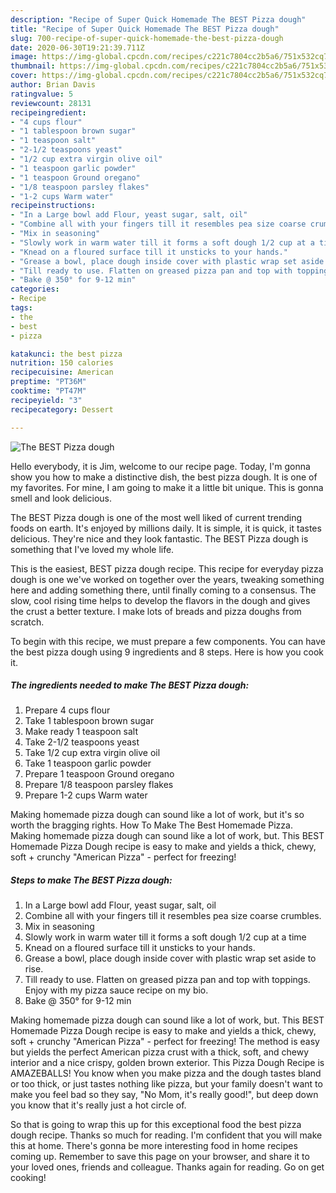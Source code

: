 ```yaml
---
description: "Recipe of Super Quick Homemade The BEST Pizza dough"
title: "Recipe of Super Quick Homemade The BEST Pizza dough"
slug: 700-recipe-of-super-quick-homemade-the-best-pizza-dough
date: 2020-06-30T19:21:39.711Z
image: https://img-global.cpcdn.com/recipes/c221c7804cc2b5a6/751x532cq70/the-best-pizza-dough-recipe-main-photo.jpg
thumbnail: https://img-global.cpcdn.com/recipes/c221c7804cc2b5a6/751x532cq70/the-best-pizza-dough-recipe-main-photo.jpg
cover: https://img-global.cpcdn.com/recipes/c221c7804cc2b5a6/751x532cq70/the-best-pizza-dough-recipe-main-photo.jpg
author: Brian Davis
ratingvalue: 5
reviewcount: 28131
recipeingredient:
- "4 cups flour"
- "1 tablespoon brown sugar"
- "1 teaspoon salt"
- "2-1/2 teaspoons yeast"
- "1/2 cup extra virgin olive oil"
- "1 teaspoon garlic powder"
- "1 teaspoon Ground oregano"
- "1/8 teaspoon parsley flakes"
- "1-2 cups Warm water"
recipeinstructions:
- "In a Large bowl add Flour, yeast sugar, salt, oil"
- "Combine all with your fingers till it resembles pea size coarse crumbles."
- "Mix in seasoning"
- "Slowly work in warm water till it forms a soft dough 1/2 cup at a time"
- "Knead on a floured surface till it unsticks to your hands."
- "Grease a bowl, place dough inside cover with plastic wrap set aside to rise."
- "Till ready to use. Flatten on greased pizza pan and top with toppings. Enjoy with my pizza sauce recipe on my bio."
- "Bake @ 350° for 9-12 min"
categories:
- Recipe
tags:
- the
- best
- pizza

katakunci: the best pizza 
nutrition: 150 calories
recipecuisine: American
preptime: "PT36M"
cooktime: "PT47M"
recipeyield: "3"
recipecategory: Dessert

---
```



![The BEST Pizza dough](https://img-global.cpcdn.com/recipes/c221c7804cc2b5a6/751x532cq70/the-best-pizza-dough-recipe-main-photo.jpg)

Hello everybody, it is Jim, welcome to our recipe page. Today, I'm gonna show you how to make a distinctive dish, the best pizza dough. It is one of my favorites. For mine, I am going to make it a little bit unique. This is gonna smell and look delicious.

The BEST Pizza dough is one of the most well liked of current trending foods on earth. It's enjoyed by millions daily. It is simple, it is quick, it tastes delicious. They're nice and they look fantastic. The BEST Pizza dough is something that I've loved my whole life.

This is the easiest, BEST pizza dough recipe. This recipe for everyday pizza dough is one we&#39;ve worked on together over the years, tweaking something here and adding something there, until finally coming to a consensus. The slow, cool rising time helps to develop the flavors in the dough and gives the crust a better texture. I make lots of breads and pizza doughs from scratch.


To begin with this recipe, we must prepare a few components. You can have the best pizza dough using 9 ingredients and 8 steps. Here is how you cook it.

<!--inarticleads1-->

##### The ingredients needed to make The BEST Pizza dough:

1. Prepare 4 cups flour
1. Take 1 tablespoon brown sugar
1. Make ready 1 teaspoon salt
1. Take 2-1/2 teaspoons yeast
1. Take 1/2 cup extra virgin olive oil
1. Take 1 teaspoon garlic powder
1. Prepare 1 teaspoon Ground oregano
1. Prepare 1/8 teaspoon parsley flakes
1. Prepare 1-2 cups Warm water


Making homemade pizza dough can sound like a lot of work, but it&#39;s so worth the bragging rights. How To Make The Best Homemade Pizza. Making homemade pizza dough can sound like a lot of work, but. This BEST Homemade Pizza Dough recipe is easy to make and yields a thick, chewy, soft + crunchy &#34;American Pizza&#34; - perfect for freezing! 

<!--inarticleads2-->

##### Steps to make The BEST Pizza dough:

1. In a Large bowl add Flour, yeast sugar, salt, oil
1. Combine all with your fingers till it resembles pea size coarse crumbles.
1. Mix in seasoning
1. Slowly work in warm water till it forms a soft dough 1/2 cup at a time
1. Knead on a floured surface till it unsticks to your hands.
1. Grease a bowl, place dough inside cover with plastic wrap set aside to rise.
1. Till ready to use. Flatten on greased pizza pan and top with toppings. Enjoy with my pizza sauce recipe on my bio.
1. Bake @ 350° for 9-12 min


Making homemade pizza dough can sound like a lot of work, but. This BEST Homemade Pizza Dough recipe is easy to make and yields a thick, chewy, soft + crunchy &#34;American Pizza&#34; - perfect for freezing! The method is easy but yields the perfect American pizza crust with a thick, soft, and chewy interior and a nice crispy, golden brown exterior. This Pizza Dough Recipe is AMAZEBALLS! You know when you make pizza and the dough tastes bland or too thick, or just tastes nothing like pizza, but your family doesn&#39;t want to make you feel bad so they say, &#34;No Mom, it&#39;s really good!&#34;, but deep down you know that it&#39;s really just a hot circle of. 

So that is going to wrap this up for this exceptional food the best pizza dough recipe. Thanks so much for reading. I'm confident that you will make this at home. There's gonna be more interesting food in home recipes coming up. Remember to save this page on your browser, and share it to your loved ones, friends and colleague. Thanks again for reading. Go on get cooking!

